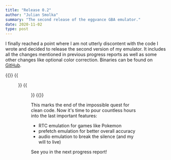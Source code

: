 ```yaml
---
title: "Release 0.2"
author: "Julian Smolka"
summary: "The second release of the eggvance GBA emulator."
date: 2020-11-02
type: post
---
```

I finally reached a point where I am not utterly discontent with the code I wrote and decided to release the second version of my emulator. It includes all the changes mentioned in previous progress reports as well as some other changes like optional color correction. Binaries can be found on [GitHub](https://github.com/jsmolka/eggvance/releases).

{{<figures>}}
  {{<figure src="eggvance/mew.png" caption="Figure 1 - Oversaturated colors in memory">}}
  {{<figure src="eggvance/mew_lcd.png" caption="Figure 2 - Corrected colors on the LCD">}}
{{</figures>}}

This marks the end of the impossible quest for clean code. Now it's time to pour countless hours into the last important features:
- RTC emulation for games like Pokemon
- prefetch emulation for better overall accuracy
- audio emulation to break the silence (and my will to live)

See you in the next progress report!
